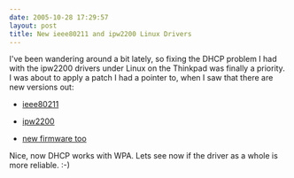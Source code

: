 ```yaml
---
date: 2005-10-28 17:29:57
layout: post
title: New ieee80211 and ipw2200 Linux Drivers
---
```


I've been wandering around a bit lately, so fixing the DHCP problem I had with the ipw2200 drivers under Linux on the Thinkpad was finally a priority. I was about to apply a patch I had a pointer to, when I saw that there are new versions out:







  * [ieee80211](http://ieee80211.sourceforge.net/)


  * [ipw2200](http://ipw2200.sourceforge.net/)


  * [new firmware too](http://ipw2200.sourceforge.net/firmware.php)





Nice, now DHCP works with WPA. Lets see now if the driver as a whole is more reliable. :-)
